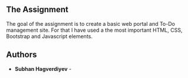## The Assignment

The goal of the assignment is to create a basic web portal and To-Do management site. For that I have used a the most important HTML, CSS, Bootstrap and Javascript elements.



## Authors

* **Subhan Hagverdiyev** -



